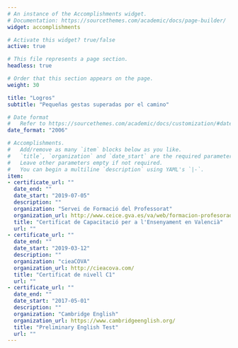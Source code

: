 ```yaml
---
# An instance of the Accomplishments widget.
# Documentation: https://sourcethemes.com/academic/docs/page-builder/
widget: accomplishments

# Activate this widget? true/false
active: true

# This file represents a page section.
headless: true

# Order that this section appears on the page.
weight: 30

title: "Logros"
subtitle: "Pequeñas gestas superadas por el camino"

# Date format
#   Refer to https://sourcethemes.com/academic/docs/customization/#date-format
date_format: "2006"

# Accomplishments.
#   Add/remove as many `item` blocks below as you like.
#   `title`, `organization` and `date_start` are the required parameters.
#   Leave other parameters empty if not required.
#   You can begin a multiline `description` using YAML's `|-`.
item:
- certificate_url: ""
  date_end: ""
  date_start: "2019-07-05"
  description: ""
  organization: "Servei de Formació del Professorat"
  organization_url: http://www.ceice.gva.es/va/web/formacion-profesorado/inicio
  title: "Certificat de Capacitació per a l'Ensenyament en Valencià"
  url: ""
- certificate_url: ""
  date_end: ""
  date_start: "2019-03-12"
  description: ""
  organization: "cieaCOVA"
  organization_url: http://cieacova.com/
  title: "Certificat de nivell C1"
  url: ""
- certificate_url: ""
  date_end: ""
  date_start: "2017-05-01"
  description: ""
  organization: "Cambridge English"
  organization_url: https://www.cambridgeenglish.org/
  title: "Preliminary English Test"
  url: ""
---
```

